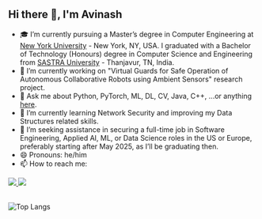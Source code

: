 ## Hi there 👋, I'm Avinash

- 🎓 I’m currently pursuing a Master’s degree in Computer Engineering at [New York University](https://www.nyu.edu) - New York, NY, USA. I graduated with a Bachelor of Technology (Honours) degree in Computer Science and Engineering from [SASTRA University](https://sastra.edu) - Thanjavur, TN, India.
- 🔭 I’m currently working on "Virtual Guards for Safe Operation of Autonomous Collaborative Robots using Ambient Sensors" research project.
- 💬 Ask me about Python, PyTorch, ML, DL, CV, Java, C++, ...or anything [here](https://github.com/AvinX12/AvinX12/issues).
- 🌱 I’m currently learning Network Security and improving my Data Structures related skills.
- 🤔 I’m seeking assistance in securing a full-time job in Software Engineering, Applied AI, ML, or Data Science roles in the US or Europe, preferably starting after May 2025, as I’ll be graduating then.
- 😄 Pronouns: he/him
- 📫 How to reach me:

<!--
**AvinX12/AvinX12** is a ✨ _special_ ✨ repository because its `README.md` (this file) appears on your GitHub profile.

Here are some ideas to get you started:

- 🔭 I’m currently working on ...
- 🌱 I’m currently learning ...
- 👯 I’m looking to collaborate on ...
- 🤔 I’m looking for help with ...
- 💬 Ask me about ...
- 📫 How to reach me: ...
- 😄 Pronouns: ...
- ⚡ Fun fact: ...
-->

<div align="left">
  <a href="durga.avinash.kodavalla@nyu.com">
    <img src="https://img.shields.io/badge/Gmail-333333?style=for-the-badge&logo=gmail&logoColor=red" />
  </a>
  <a href="https://www.linkedin.com/in/dakodavalla/" target="_blank">
    <img src="https://img.shields.io/badge/LinkedIn-0077B5?style=for-the-badge&logo=linkedin&logoColor=white" target="_blank" />
  </a>
</div>

<br>
  
![Top Langs](https://github-readme-stats.vercel.app/api/top-langs/?username=AvinX12&size_weight=0.5&count_weight=0.5&layout=compact)


